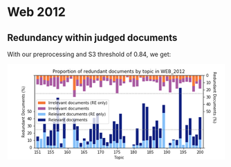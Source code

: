 # Web 2012

## Redundancy within judged documents

With our preprocessing and S3 threshold of 0.84, we get:

![Reproduction of Figure 4](reproduced-figure-4.png)


